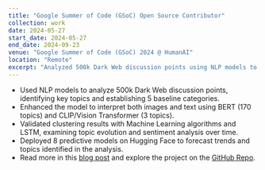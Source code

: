 ```yaml
---
title: "Google Summer of Code (GSoC) Open Source Contributor"
collection: work
date: 2024-05-27
start_date: 2024-05-27
end_date: 2024-09-23
venue: "Google Summer of Code (GSoC) 2024 @ HumanAI"
location: "Remote"
excerpt: "Analyzed 500k Dark Web discussion points using NLP models to identify key topics and deployed predictive models on Hugging Face to forecast trends."
---
```


* Used NLP models to analyze 500k Dark Web discussion points, identifying key topics and establishing 5 baseline categories. 
* Enhanced the model to interpret both images and text using BERT (170 topics) and CLIP/Vision Transformer (3 topics). 
* Validated clustering results with Machine Learning algorithms and LSTM, examining topic evolution and sentiment analysis over time. 
* Deployed 8 predictive models on Hugging Face to forecast trends and topics identified in the analysis. 
* Read more in this [blog post](https://medium.com/@domenicolacavalla8/examination-of-the-evolution-of-language-among-dark-web-users-67fd3397e0fb) and explore the project on the [GitHub Repo](https://github.com/humanai-foundation/ISSR/tree/main/ISSR_Dark_Web_Domenico_Lacavalla).